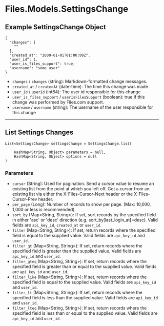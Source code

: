 # Files.Models.SettingsChange

## Example SettingsChange Object

```
{
  "changes": [
    ""
  ],
  "created_at": "2000-01-01T01:00:00Z",
  "user_id": 1,
  "user_is_files_support": true,
  "username": "some_user"
}
```

* `changes` / `changes`  (string): Markdown-formatted change messages.
* `created_at` / `createdAt`  (date-time): The time this change was made
* `user_id` / `userId`  (int64): The user id responsible for this change
* `user_is_files_support` / `userIsFilesSupport`  (boolean): true if this change was performed by Files.com support.
* `username` / `username`  (string): The username of the user responsible for this change


---

## List Settings Changes

```
List<SettingsChange> settingsChange = SettingsChange.list(
    
    HashMap<String, Object> parameters = null,
    HashMap<String, Object> options = null
)
```

### Parameters

* `cursor` (String): Used for pagination.  Send a cursor value to resume an existing list from the point at which you left off.  Get a cursor from an existing list via either the X-Files-Cursor-Next header or the X-Files-Cursor-Prev header.
* `per_page` (Long): Number of records to show per page.  (Max: 10,000, 1,000 or less is recommended).
* `sort_by` (Map<String, String>): If set, sort records by the specified field in either 'asc' or 'desc' direction (e.g. sort_by[last_login_at]=desc). Valid fields are `api_key_id`, `created_at` or `user_id`.
* `filter` (Map<String, String>): If set, return records where the specified field is equal to the supplied value. Valid fields are `api_key_id` and `user_id`.
* `filter_gt` (Map<String, String>): If set, return records where the specified field is greater than the supplied value. Valid fields are `api_key_id` and `user_id`.
* `filter_gteq` (Map<String, String>): If set, return records where the specified field is greater than or equal to the supplied value. Valid fields are `api_key_id` and `user_id`.
* `filter_like` (Map<String, String>): If set, return records where the specified field is equal to the supplied value. Valid fields are `api_key_id` and `user_id`.
* `filter_lt` (Map<String, String>): If set, return records where the specified field is less than the supplied value. Valid fields are `api_key_id` and `user_id`.
* `filter_lteq` (Map<String, String>): If set, return records where the specified field is less than or equal to the supplied value. Valid fields are `api_key_id` and `user_id`.
